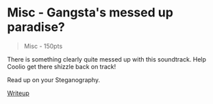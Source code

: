 # Misc - Gangsta's messed up paradise?
> Misc - 150pts

There is something clearly quite messed up with this soundtrack. Help Coolio
get there shizzle back on track!

Read up on your Steganography.

[Writeup](writeup/writeup.md)
